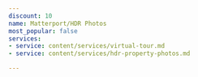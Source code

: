 ```yaml
---
discount: 10
name: Matterport/HDR Photos
most_popular: false
services:
- service: content/services/virtual-tour.md
- service: content/services/hdr-property-photos.md

---
```

